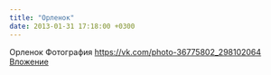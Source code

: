 ```yaml
---
title: "Орленок"
date: 2013-01-31 17:18:00 +0300
---
```


Орленок
Фотография
<a class="vk-attach" href="https://vk.com/photo-36775802_298102064">https://vk.com/photo-36775802_298102064</a>
<a class="vk-attach" href="https://vk.com/photo-36775802_298102064">Вложение</a>
